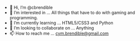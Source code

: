 - 👋 Hi, I’m @cbrendible
- 👀 I’m interested in ... 
      All things that have to do with gaming and programming.
- 🌱 I’m currently learning ...
      HTML5/CSS3 and Python
- 💞️ I’m looking to collaborate on ...
      Anything
- 📫 How to reach me ...
      cym.brendible@gmail.com

<!---
cbrendible/cbrendible is a ✨ special ✨ repository because its `README.md` (this file) appears on your GitHub profile.
You can click the Preview link to take a look at your changes.
--->
